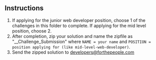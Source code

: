 ## Instructions
1. If applying for the junior web developer position, choose 1 of the challenges in this folder to complete. If applying for the mid level position, choose 2.
2. After completion, zip your solution and name the zipfile as "<NAME>_<POSITION>_Challenge_Submission" where `NAME = your name` and `POSITION = position applying for (like mid-level-web-developer)`.
3. Send the zipped solution to developers@forthepeople.com